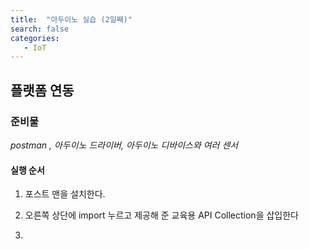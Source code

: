 ```yaml
---
title:  "아두이노 실습 (2일째)"
search: false
categories: 
   - IoT
---
```


## 플랫폼 연동

### 준비물 
*postman , 아두이노 드라이버, 아두이노 디바이스와 여러 센서*

#### 실행 순서
1. 포스트 맨을 설치한다.

2. 오른쪽 상단에 import 누르고 제공해 준 교육용 API Collection을 삽입한다

3. 



<!--stackedit_data:
eyJoaXN0b3J5IjpbLTQ3OTczODI3NCw3MzIxNjkyNjcsNDA0OD
EwNDgsLTQ4NDA3NjYyNiwtMTc3NDI3ODM3NiwtNjE0MjQxODY2
XX0=
-->